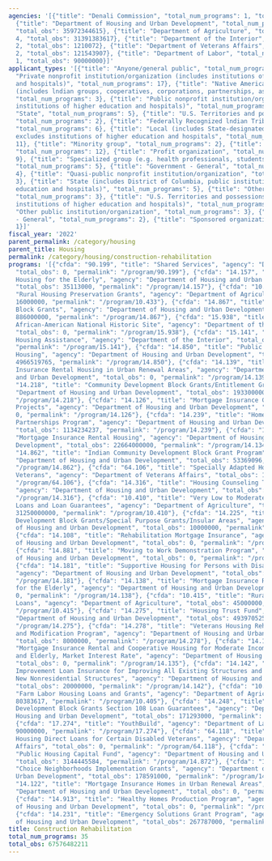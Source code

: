```yaml
---
agencies: '[{"title": "Denali Commission", "total_num_programs": 1, "total_obs": 0},
  {"title": "Department of Housing and Urban Development", "total_num_programs": 25,
  "total_obs": 35972344615}, {"title": "Department of Agriculture", "total_num_programs":
  4, "total_obs": 31391383617}, {"title": "Department of the Interior", "total_num_programs":
  2, "total_obs": 1210072}, {"title": "Department of Veterans Affairs", "total_num_programs":
  2, "total_obs": 121543907}, {"title": "Department of Labor", "total_num_programs":
  1, "total_obs": 90000000}]'
applicant_types: '[{"title": "Anyone/general public", "total_num_programs": 2}, {"title":
  "Private nonprofit institution/organization (includes institutions of higher education
  and hospitals)", "total_num_programs": 17}, {"title": "Native American Organizations
  (includes lndian groups, cooperatives, corporations, partnerships, associations)",
  "total_num_programs": 3}, {"title": "Public nonprofit institution/organization (includes
  institutions of higher education and hospitals)", "total_num_programs": 11}, {"title":
  "State", "total_num_programs": 5}, {"title": "U.S. Territories and possessions",
  "total_num_programs": 2}, {"title": "Federally Recognized lndian Tribal Governments",
  "total_num_programs": 6}, {"title": "Local (includes State-designated lndian Tribes,
  excludes institutions of higher education and hospitals", "total_num_programs":
  11}, {"title": "Minority group", "total_num_programs": 2}, {"title": "Individual/Family",
  "total_num_programs": 12}, {"title": "Profit organization", "total_num_programs":
  9}, {"title": "Specialized group (e.g. health professionals, students, veterans)",
  "total_num_programs": 5}, {"title": "Government - General", "total_num_programs":
  4}, {"title": "Quasi-public nonprofit institution/organization", "total_num_programs":
  3}, {"title": "State (includes District of Columbia, public institutions of higher
  education and hospitals)", "total_num_programs": 5}, {"title": "Other private institutions/organizations",
  "total_num_programs": 3}, {"title": "U.S. Territories and possessions (includes
  institutions of higher education and hospitals)", "total_num_programs": 3}, {"title":
  "Other public institution/organization", "total_num_programs": 3}, {"title": "Non-Government
  - General", "total_num_programs": 2}, {"title": "Sponsored organization", "total_num_programs":
  1}]'
fiscal_year: '2022'
parent_permalink: /category/housing
parent_title: Housing
permalink: /category/housing/construction-rehabilitation
programs: '[{"cfda": "90.199", "title": "Shared Services", "agency": "Denali Commission",
  "total_obs": 0, "permalink": "/program/90.199"}, {"cfda": "14.157", "title": "Supportive
  Housing for the Elderly", "agency": "Department of Housing and Urban Development",
  "total_obs": 35113000, "permalink": "/program/14.157"}, {"cfda": "10.433", "title":
  "Rural Housing Preservation Grants", "agency": "Department of Agriculture", "total_obs":
  16000000, "permalink": "/program/10.433"}, {"cfda": "14.867", "title": "Indian Housing
  Block Grants", "agency": "Department of Housing and Urban Development", "total_obs":
  886000000, "permalink": "/program/14.867"}, {"cfda": "15.938", "title": "Boston
  African-American National Historic Site", "agency": "Department of the Interior",
  "total_obs": 0, "permalink": "/program/15.938"}, {"cfda": "15.141", "title": "Indian
  Housing Assistance", "agency": "Department of the Interior", "total_obs": 1210072,
  "permalink": "/program/15.141"}, {"cfda": "14.850", "title": "Public and Indian
  Housing", "agency": "Department of Housing and Urban Development", "total_obs":
  4966519765, "permalink": "/program/14.850"}, {"cfda": "14.139", "title": "Mortgage
  Insurance Rental Housing in Urban Renewal Areas", "agency": "Department of Housing
  and Urban Development", "total_obs": 0, "permalink": "/program/14.139"}, {"cfda":
  "14.218", "title": "Community Development Block Grants/Entitlement Grants", "agency":
  "Department of Housing and Urban Development", "total_obs": 1933000000, "permalink":
  "/program/14.218"}, {"cfda": "14.126", "title": "Mortgage Insurance Cooperative
  Projects", "agency": "Department of Housing and Urban Development", "total_obs":
  0, "permalink": "/program/14.126"}, {"cfda": "14.239", "title": "Home Investment
  Partnerships Program", "agency": "Department of Housing and Urban Development",
  "total_obs": 1134234237, "permalink": "/program/14.239"}, {"cfda": "14.134", "title":
  "Mortgage Insurance Rental Housing", "agency": "Department of Housing and Urban
  Development", "total_obs": 22664000000, "permalink": "/program/14.134"}, {"cfda":
  "14.862", "title": "Indian Community Development Block Grant Program", "agency":
  "Department of Housing and Urban Development", "total_obs": 53369096, "permalink":
  "/program/14.862"}, {"cfda": "64.106", "title": "Specially Adapted Housing for Disabled
  Veterans", "agency": "Department of Veterans Affairs", "total_obs": 121543907, "permalink":
  "/program/64.106"}, {"cfda": "14.316", "title": "Housing Counseling Training Program",
  "agency": "Department of Housing and Urban Development", "total_obs": 4227408, "permalink":
  "/program/14.316"}, {"cfda": "10.410", "title": "Very Low to Moderate Income Housing
  Loans and Loan Guarantees", "agency": "Department of Agriculture", "total_obs":
  31250000000, "permalink": "/program/10.410"}, {"cfda": "14.225", "title": "Community
  Development Block Grants/Special Purpose Grants/Insular Areas", "agency": "Department
  of Housing and Urban Development", "total_obs": 10000000, "permalink": "/program/14.225"},
  {"cfda": "14.108", "title": "Rehabilitation Mortgage Insurance", "agency": "Department
  of Housing and Urban Development", "total_obs": 0, "permalink": "/program/14.108"},
  {"cfda": "14.881", "title": "Moving to Work Demonstration Program", "agency": "Department
  of Housing and Urban Development", "total_obs": 0, "permalink": "/program/14.881"},
  {"cfda": "14.181", "title": "Supportive Housing for Persons with Disabilities",
  "agency": "Department of Housing and Urban Development", "total_obs": 1794000, "permalink":
  "/program/14.181"}, {"cfda": "14.138", "title": "Mortgage Insurance Rental Housing
  for the Elderly", "agency": "Department of Housing and Urban Development", "total_obs":
  0, "permalink": "/program/14.138"}, {"cfda": "10.415", "title": "Rural Rental Housing
  Loans", "agency": "Department of Agriculture", "total_obs": 45000000, "permalink":
  "/program/10.415"}, {"cfda": "14.275", "title": "Housing Trust Fund", "agency":
  "Department of Housing and Urban Development", "total_obs": 493970525, "permalink":
  "/program/14.275"}, {"cfda": "14.278", "title": "Veterans Housing Rehabilitation
  and Modification Program", "agency": "Department of Housing and Urban Development",
  "total_obs": 8000000, "permalink": "/program/14.278"}, {"cfda": "14.135", "title":
  "Mortgage Insurance Rental and Cooperative Housing for Moderate Income Families
  and Elderly, Market Interest Rate", "agency": "Department of Housing and Urban Development",
  "total_obs": 0, "permalink": "/program/14.135"}, {"cfda": "14.142", "title": "Property
  Improvement Loan Insurance for Improving All Existing Structures and Building of
  New Nonresidential Structures", "agency": "Department of Housing and Urban Development",
  "total_obs": 20000000, "permalink": "/program/14.142"}, {"cfda": "10.405", "title":
  "Farm Labor Housing Loans and Grants", "agency": "Department of Agriculture", "total_obs":
  80383617, "permalink": "/program/10.405"}, {"cfda": "14.248", "title": "Community
  Development Block Grants Section 108 Loan Guarantees", "agency": "Department of
  Housing and Urban Development", "total_obs": 171293000, "permalink": "/program/14.248"},
  {"cfda": "17.274", "title": "YouthBuild", "agency": "Department of Labor", "total_obs":
  90000000, "permalink": "/program/17.274"}, {"cfda": "64.118", "title": "Veterans
  Housing Direct Loans for Certain Disabled Veterans", "agency": "Department of Veterans
  Affairs", "total_obs": 0, "permalink": "/program/64.118"}, {"cfda": "14.872", "title":
  "Public Housing Capital Fund", "agency": "Department of Housing and Urban Development",
  "total_obs": 3144445584, "permalink": "/program/14.872"}, {"cfda": "14.889", "title":
  "Choice Neighborhoods Implementation Grants", "agency": "Department of Housing and
  Urban Development", "total_obs": 178591000, "permalink": "/program/14.889"}, {"cfda":
  "14.122", "title": "Mortgage Insurance Homes in Urban Renewal Areas", "agency":
  "Department of Housing and Urban Development", "total_obs": 0, "permalink": "/program/14.122"},
  {"cfda": "14.913", "title": "Healthy Homes Production Program", "agency": "Department
  of Housing and Urban Development", "total_obs": 0, "permalink": "/program/14.913"},
  {"cfda": "14.231", "title": "Emergency Solutions Grant Program", "agency": "Department
  of Housing and Urban Development", "total_obs": 267787000, "permalink": "/program/14.231"}]'
title: Construction Rehabilitation
total_num_programs: 35
total_obs: 67576482211
---
```

